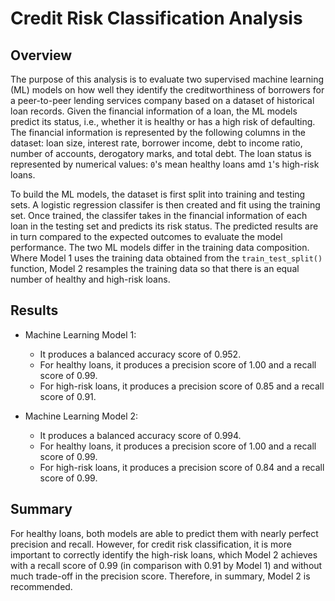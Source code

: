 # Credit Risk Classification Analysis

## Overview

The purpose of this analysis is to evaluate two supervised machine learning (ML) models on how well they identify the creditworthiness of borrowers for a peer-to-peer lending services company based on a dataset of historical loan records. Given the financial information of a loan, the ML models predict its status, i.e., whether it is healthy or has a high risk of defaulting. The financial information is represented by the following columns in the dataset: loan size, interest rate, borrower income, debt to income ratio, number of accounts, derogatory marks, and total debt. The loan status is represented by numerical values: `0`'s mean healthy loans amd `1`'s high-risk loans.

To build the ML models, the dataset is first split into training and testing sets. A logistic regression classifer is then created and fit using the training set. Once trained, the classifer takes in the financial information of each loan in the testing set and predicts its risk status. The predicted results are in turn compared to the expected outcomes to evaluate the model performance. The two ML models differ in the training data composition. Where Model 1 uses the training data obtained from the `train_test_split()` function, Model 2 resamples the training data so that there is an equal number of healthy and high-risk loans.

## Results

* Machine Learning Model 1:
  * It produces a balanced accuracy score of 0.952.
  * For healthy loans, it produces a precision score of 1.00 and a recall score of 0.99.
  * For high-risk loans, it produces a precision score of 0.85 and a recall score of 0.91.

* Machine Learning Model 2:
  * It produces a balanced accuracy score of 0.994.
  * For healthy loans, it produces a precision score of 1.00 and a recall score of 0.99.
  * For high-risk loans, it produces a precision score of 0.84 and a recall score of 0.99.

## Summary

For healthy loans, both models are able to predict them with nearly perfect precision and recall. However, for credit risk classification, it is more important to correctly identify the high-risk loans, which Model 2 achieves with a recall score of 0.99 (in comparison with 0.91 by Model 1) and without much trade-off in the precision score. Therefore, in summary, Model 2 is recommended.
